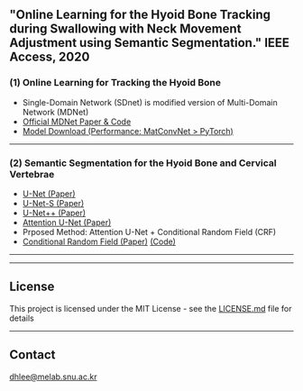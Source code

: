 ## "Online Learning for the Hyoid Bone Tracking during Swallowing with Neck Movement Adjustment using Semantic Segmentation." IEEE Access, 2020


### (1) Online Learning for Tracking the Hyoid Bone

- Single-Domain Network (SDnet) is modified version of Multi-Domain Network (MDNet)
- [Official MDNet Paper & Code](https://github.com/hyeonseobnam/MDNet)
- [Model Download (Performance: MatConvNet > PyTorch)](https://drive.google.com/drive/folders/1f7FxJ6gDEn0woq3he2cu8TUQXZwA3G-4?usp=sharing)
---

### (2) Semantic Segmentation for the Hyoid Bone and Cervical Vertebrae

- [U-Net (Paper)](https://arxiv.org/abs/1505.04597)
- [U-Net-S (Paper)](http://www.gregslabaugh.net/publications/ArifMSKI-MICCAI2017.pdf)
- [U-Net++ (Paper)](https://arxiv.org/abs/1807.10165)
- [Attention U-Net (Paper)](https://arxiv.org/abs/1804.03999)
- Prposed Method: Attention U-Net + Conditional Random Field (CRF)
- [Conditional Random Field (Paper)](https://arxiv.org/abs/1210.5644) [(Code)](https://github.com/lucasb-eyer/pydensecrf)
---

---
## License

This project is licensed under the MIT License - see the [LICENSE.md](LICENSE.md) file for details

---
## Contact

dhlee@melab.snu.ac.kr

